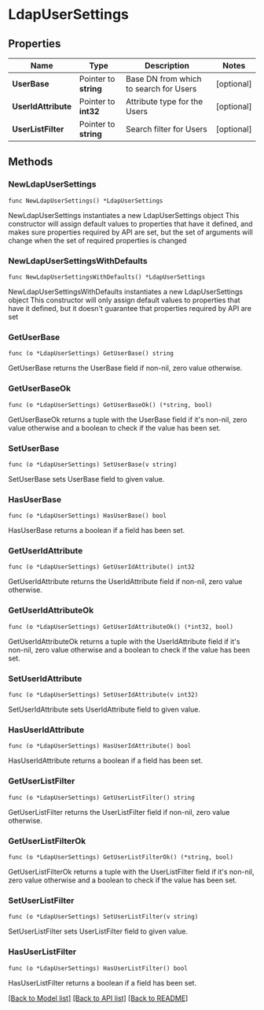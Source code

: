 # LdapUserSettings

## Properties

Name | Type | Description | Notes
------------ | ------------- | ------------- | -------------
**UserBase** | Pointer to **string** | Base DN from which to search for Users | [optional] 
**UserIdAttribute** | Pointer to **int32** | Attribute type for the Users | [optional] 
**UserListFilter** | Pointer to **string** | Search filter for Users | [optional] 

## Methods

### NewLdapUserSettings

`func NewLdapUserSettings() *LdapUserSettings`

NewLdapUserSettings instantiates a new LdapUserSettings object
This constructor will assign default values to properties that have it defined,
and makes sure properties required by API are set, but the set of arguments
will change when the set of required properties is changed

### NewLdapUserSettingsWithDefaults

`func NewLdapUserSettingsWithDefaults() *LdapUserSettings`

NewLdapUserSettingsWithDefaults instantiates a new LdapUserSettings object
This constructor will only assign default values to properties that have it defined,
but it doesn't guarantee that properties required by API are set

### GetUserBase

`func (o *LdapUserSettings) GetUserBase() string`

GetUserBase returns the UserBase field if non-nil, zero value otherwise.

### GetUserBaseOk

`func (o *LdapUserSettings) GetUserBaseOk() (*string, bool)`

GetUserBaseOk returns a tuple with the UserBase field if it's non-nil, zero value otherwise
and a boolean to check if the value has been set.

### SetUserBase

`func (o *LdapUserSettings) SetUserBase(v string)`

SetUserBase sets UserBase field to given value.

### HasUserBase

`func (o *LdapUserSettings) HasUserBase() bool`

HasUserBase returns a boolean if a field has been set.

### GetUserIdAttribute

`func (o *LdapUserSettings) GetUserIdAttribute() int32`

GetUserIdAttribute returns the UserIdAttribute field if non-nil, zero value otherwise.

### GetUserIdAttributeOk

`func (o *LdapUserSettings) GetUserIdAttributeOk() (*int32, bool)`

GetUserIdAttributeOk returns a tuple with the UserIdAttribute field if it's non-nil, zero value otherwise
and a boolean to check if the value has been set.

### SetUserIdAttribute

`func (o *LdapUserSettings) SetUserIdAttribute(v int32)`

SetUserIdAttribute sets UserIdAttribute field to given value.

### HasUserIdAttribute

`func (o *LdapUserSettings) HasUserIdAttribute() bool`

HasUserIdAttribute returns a boolean if a field has been set.

### GetUserListFilter

`func (o *LdapUserSettings) GetUserListFilter() string`

GetUserListFilter returns the UserListFilter field if non-nil, zero value otherwise.

### GetUserListFilterOk

`func (o *LdapUserSettings) GetUserListFilterOk() (*string, bool)`

GetUserListFilterOk returns a tuple with the UserListFilter field if it's non-nil, zero value otherwise
and a boolean to check if the value has been set.

### SetUserListFilter

`func (o *LdapUserSettings) SetUserListFilter(v string)`

SetUserListFilter sets UserListFilter field to given value.

### HasUserListFilter

`func (o *LdapUserSettings) HasUserListFilter() bool`

HasUserListFilter returns a boolean if a field has been set.


[[Back to Model list]](../README.md#documentation-for-models) [[Back to API list]](../README.md#documentation-for-api-endpoints) [[Back to README]](../README.md)


